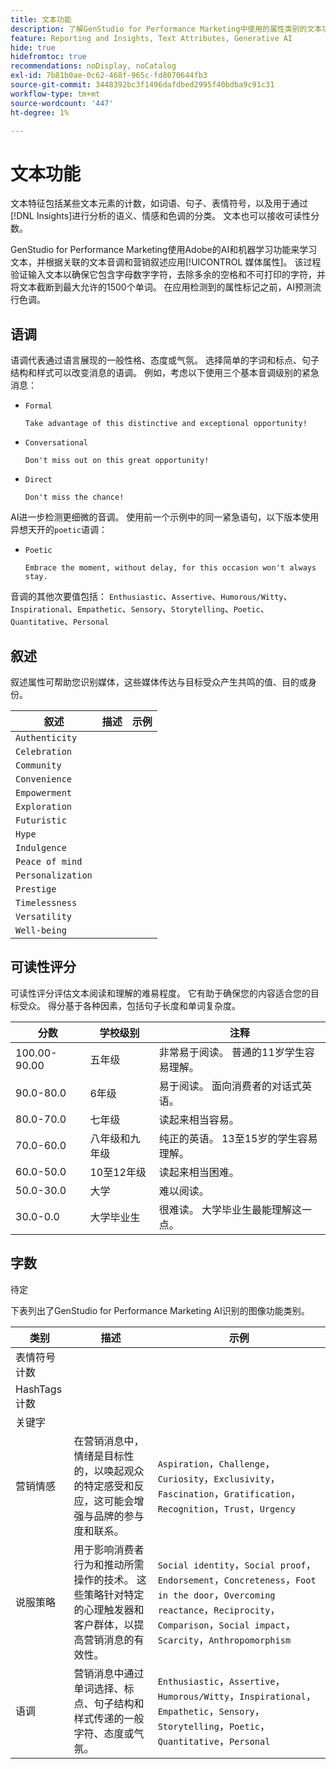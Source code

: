 ```yaml
---
title: 文本功能
description: 了解GenStudio for Performance Marketing中使用的属性类别的文本功能。
feature: Reporting and Insights, Text Attributes, Generative AI
hide: true
hidefromtoc: true
recommendations: noDisplay, noCatalog
exl-id: 7b81b0ae-0c62-468f-965c-fd8070644fb3
source-git-commit: 3448392bc3f1496dafdbed2995f40bdba9c91c31
workflow-type: tm+mt
source-wordcount: '447'
ht-degree: 1%

---
```


# 文本功能

文本特征包括某些文本元素的计数，如词语、句子、表情符号，以及用于通过[!DNL Insights]进行分析的语义、情感和色调的分类。 文本也可以接收可读性分数。

GenStudio for Performance Marketing使用Adobe的AI和机器学习功能来学习文本，并根据关联的文本音调和营销叙述应用[!UICONTROL 媒体属性]。 该过程验证输入文本以确保它包含字母数字字符，去除多余的空格和不可打印的字符，并将文本截断到最大允许的1500个单词。 在应用检测到的属性标记之前，AI预测流行色调。

## 语调

语调代表通过语言展现的一般性格、态度或气氛。 选择简单的字词和标点、句子结构和样式可以改变消息的语调。 例如，考虑以下使用三个基本音调级别的紧急消息：

- `Formal`

  ```
  Take advantage of this distinctive and exceptional opportunity!
  ```

- `Conversational`

  ```
  Don't miss out on this great opportunity!
  ```

- `Direct`

  ```
  Don't miss the chance!
  ```

AI进一步检测更细微的音调。 使用前一个示例中的同一紧急语句，以下版本使用异想天开的`poetic`语调：

- `Poetic`

  ```
  Embrace the moment, without delay, for this occasion won't always stay.
  ```

音调的其他次要值包括： `Enthusiastic`、`Assertive`、`Humorous/Witty`、`Inspirational`、`Empathetic`、`Sensory`、`Storytelling`、`Poetic`、`Quantitative`、`Personal`

## 叙述

叙述属性可帮助您识别媒体，这些媒体传达与目标受众产生共鸣的值、目的或身份。

| 叙述 | 描述 | 示例 |
| ----------------- | ----------- | ------- |
| `Authenticity` |             |         |
| `Celebration` |             |         |
| `Community` |             |         |
| `Convenience` |             |         |
| `Empowerment` |             |         |
| `Exploration` |             |         |
| `Futuristic` |             |         |
| `Hype` |             |         |
| `Indulgence` |             |         |
| `Peace of mind` |             |         |
| `Personalization` |             |         |
| `Prestige` |             |         |
| `Timelessness` |             |         |
| `Versatility` |             |         |
| `Well-being` |             |         |

## 可读性评分

可读性评分评估文本阅读和理解的难易程度。 它有助于确保您的内容适合您的目标受众。 得分基于各种因素，包括句子长度和单词复杂度。

| 分数 | 学校级别 | 注释 |
| ----------- | ------------------ | ------------------------------------------------------------------------- |
| 100.00-90.00 | 五年级 | 非常易于阅读。 普通的11岁学生容易理解。 |
| 90.0-80.0 | 6年级 | 易于阅读。 面向消费者的对话式英语。 |
| 80.0-70.0 | 七年级 | 读起来相当容易。 |
| 70.0-60.0 | 八年级和九年级 | 纯正的英语。 13至15岁的学生容易理解。 |
| 60.0-50.0 | 10至12年级 | 读起来相当困难。 |
| 50.0-30.0 | 大学 | 难以阅读。 |
| 30.0-0.0 | 大学毕业生 | 很难读。 大学毕业生最能理解这一点。 |

## 字数

待定

下表列出了GenStudio for Performance Marketing AI识别的图像功能类别。

| 类别 | 描述 | 示例 |
| -------------------- | ------------- | --------------------- |
| 表情符号计数 |             |        |
| HashTags计数 |             |        |
| 关键字 |             |        |
| 营销情感 | 在营销消息中，情绪是目标性的，以唤起观众的特定感受和反应，这可能会增强与品牌的参与度和联系。 | `Aspiration`，`Challenge`，`Curiosity`，`Exclusivity`，`Fascination`，`Gratification`，`Recognition`，`Trust`，`Urgency` |
| 说服策略 | 用于影响消费者行为和推动所需操作的技术。 这些策略针对特定的心理触发器和客户群体，以提高营销消息的有效性。 | `Social identity`，`Social proof`，`Endorsement`，`Concreteness`，`Foot in the door`，`Overcoming reactance`，`Reciprocity`，`Comparison`，`Social impact`，`Scarcity`，`Anthropomorphism` |
| 语调 | 营销消息中通过单词选择、标点、句子结构和样式传递的一般字符、态度或气氛。 | `Enthusiastic`，`Assertive`，`Humorous/Witty`，`Inspirational`，`Empathetic`，`Sensory`，`Storytelling`，`Poetic`，`Quantitative`，`Personal` |
